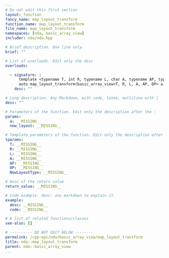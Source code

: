 ```yaml
---
# Do not edit this first section
layout: function
fancy_name: map_layout_transform
function_name: map_layout_transform
file_name: map_layout_transform
namespaces: [nda, basic_array_view]
includer: nda/nda.hpp

# Brief description. One line only.
brief: ""

# List of overloads. Edit only the desc
overloads:

  - signature: |
      template <typename T, int R, typename L, char A, typename AP, typename OP, typename NewLayoutType>
      auto map_layout_transform(basic_array_view<T, R, L, A, AP, OP> a, NewLayoutType const &new_layout)
    desc: ""

# Long description. Any Markdown, with code, latex, multiline with |
desc: ""

# Parameters of the function. Edit only the description after the :
params:
  a: __MISSING__
  new_layout: __MISSING__

# Template parameters of the function. Edit only the description after the :
tparams:
  T: __MISSING__
  R: __MISSING__
  L: __MISSING__
  A: __MISSING__
  AP: __MISSING__
  OP: __MISSING__
  NewLayoutType: __MISSING__

# Desc of the return value
return_value: __MISSING__

# Code example. desc: any markdown to explain it.
example:
  desc: __MISSING__
  code: __MISSING__

# A list of related functions/classes
see-also: []

# ---------- DO NOT EDIT BELOW --------
permalink: /cpp-api/nda/basic_array_view/map_layout_transform
title: nda::map_layout_transform
parent: nda::basic_array_view
...
```



